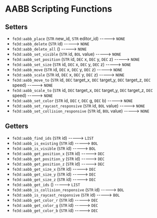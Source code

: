 # AABB Scripting Functions

## Setters

- `fe3d:aabb_place` (`STR` new_id, `STR` editor_id) -----> `NONE`
- `fe3d:aabb_delete` (`STR` id) -----> `NONE`
- `fe3d:aabb_delete_all` () -----> `NONE`
- `fe3d:aabb_set_visible` (`STR` id, `BOL` value) -----> `NONE`
- `fe3d:aabb_set_position` (`STR` id, `DEC` x, `DEC` y, `DEC` z) -----> `NONE`
- `fe3d:aabb_set_size` (`STR` id, `DEC` x, `DEC` y, `DEC` z) -----> `NONE`
- `fe3d:aabb_move` (`STR` id, `DEC` x, `DEC` y, `DEC` z) -----> `NONE`
- `fe3d:aabb_scale` (`STR` id, `DEC` x, `DEC` y, `DEC` z) -----> `NONE`
- `fe3d:aabb_move_to` (`STR` id, `DEC` target_x, `DEC` target_y, `DEC` target_z, `DEC` speed) -----> `NONE`
- `fe3d:aabb_scale_to` (`STR` id, `DEC` target_x, `DEC` target_y, `DEC` target_z, `DEC` speed) -----> `NONE`
- `fe3d:aabb_set_color` (`STR` id, `DEC` r, `DEC` g, `DEC` b) -----> `NONE`
- `fe3d:aabb_set_raycast_responsive` (`STR` id, `BOL` value) -----> `NONE`
- `fe3d:aabb_set_collision_responsive` (`STR` id, `BOL` value) -----> `NONE`

## Getters

- `fe3d:aabb_find_ids` (`STR` id) -----> `LIST`
- `fe3d:aabb_is_existing` (`STR` id) -----> `BOL`
- `fe3d:aabb_is_visible` (`STR` id) -----> `BOL`
- `fe3d:aabb_get_position_x` (`STR` id) -----> `DEC`
- `fe3d:aabb_get_position_y` (`STR` id) -----> `DEC`
- `fe3d:aabb_get_position_z` (`STR` id) -----> `DEC`
- `fe3d:aabb_get_size_x` (`STR` id) -----> `DEC`
- `fe3d:aabb_get_size_y` (`STR` id) -----> `DEC`
- `fe3d:aabb_get_size_z` (`STR` id) -----> `DEC`
- `fe3d:aabb_get_ids` () -----> `LIST`
- `fe3d:aabb_is_collision_responsive` (`STR` id) -----> `BOL`
- `fe3d:aabb_is_raycast_responsive` (`STR` id) -----> `BOL`
- `fe3d:aabb_get_color_r` (`STR` id) -----> `DEC`
- `fe3d:aabb_get_color_g` (`STR` id) -----> `DEC`
- `fe3d:aabb_get_color_b` (`STR` id) -----> `DEC`
